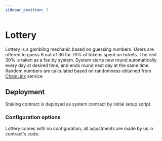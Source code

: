 ```yaml
---
sidebar_position: 3
---
```


# Lottery

Lottery is a gambling mechanic based on guessing numbers. Users are offered to guess 6 out of 36 for 70% of tokens spent
on tickets. The rest 30% is taken as a fee by system. System starts new round automatically every day at desired time,
and ends round next day at the same time. Random numbers are calculated based on randomness obtained
from [ChainLink](/docs/integrations/chain-link/) service

## Deployment

Staking contract is deployed as system contract by initial setup script.

### Configuration options

Lottery comes with no configuration, all adjustments are made by us in contract's code.

